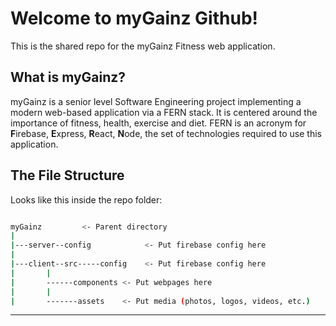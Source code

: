 # Welcome to myGainz Github!

This is the shared repo for the myGainz Fitness web application.

## What is myGainz?

myGainz is a senior level Software Engineering project implementing a modern web-based application via a FERN stack. It is centered around the importance of fitness, health, exercise and diet.
FERN is an acronym for **F**irebase, **E**xpress, **R**eact, **N**ode, the set of technologies required to use this application.

## The File Structure

Looks like this inside the repo folder:

```bash

myGainz			<- Parent directory
|
|---server--config            <- Put firebase config here
|
|---client--src-----config    <- Put firebase config here
|		|
|		------components <- Put webpages here
|		|
|		-------assets    <- Put media (photos, logos, videos, etc.)


```
	

---
